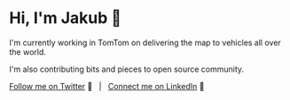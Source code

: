 # Hi, I'm Jakub 👋

I'm currently working in TomTom on delivering the map to vehicles all over the world.

I'm also contributing bits and pieces to open source community.

[Follow me on Twitter][Twitter] :speech_balloon:&nbsp;&nbsp;&nbsp;|&nbsp;&nbsp;&nbsp;[Connect me on LinkedIn][LinkedIn] :necktie:

<!--
Quick Link 
-->

[Twitter]:https://twitter.com/qjabjak
[LinkedIn]:https://www.linkedin.com/in/jakub-jablonski-3b32a02/

